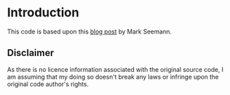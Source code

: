 Introduction
============

This code is based upon this [blog post](http://blog.ploeh.dk/2013/04/04/structural-inspection/) by Mark Seemann.

Disclaimer
----------
As there is no licence information associated with the original source code, I am assuming that my doing so doesn't break any laws or infringe upon the original code author's rights. 